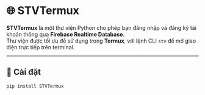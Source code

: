 # 🌐 STVTermux

**STVTermux** là một thư viện Python cho phép bạn đăng nhập và đăng ký tài khoản thông qua **Firebase Realtime Database**.  
Thư viện được tối ưu để sử dụng trong **Termux**, với lệnh CLI `stv` để mở giao diện trực tiếp trên terminal.  

---

## 🚀 Cài đặt

```bash
pip install STVTermux
```